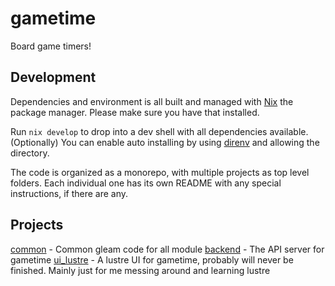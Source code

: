 # gametime
Board game timers!

## Development
Dependencies and environment is all built and managed with [Nix](https://nixos.org/download/) the package manager. Please make sure you have that installed.

Run `nix develop` to drop into a dev shell with all dependencies available. (Optionally) You can enable auto installing by using [direnv](https://direnv.net/) and allowing the directory.

The code is organized as a monorepo, with multiple projects as top level folders. Each individual one has its own README with any special instructions, if there are any.

## Projects

[common](./common/README.md) - Common gleam code for all module
[backend](./backend/README.md) - The API server for gametime
[ui_lustre](./ui_lustre/README.md) - A lustre UI for gametime, probably will never be finished. Mainly just for me messing around and learning lustre

